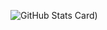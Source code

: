 ![GitHub Stats Card](https://github-readme-stats.vercel.app/api?username=kenboo0426&show_icons=true&theme=dark))
